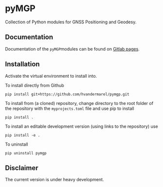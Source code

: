 # pyMGP 

Collection of Python modules for GNSS Positioning and Geodesy.

## Documentation

Documentation of the `pyMGP`modules can be found on [Gitlab pages](https://hvandermarel.github.io/pymgp/index.html).


## Installation

Activate the virtual environment to install into.

To install directly from Github

```
pip install git+https://github.com/hvandermarel/pymgp.git
```

To install from (a cloned) repository, change directory to the root folder of the repository with the `myprojects.toml` file and use pip to install

```
pip install .
```

To install an editable development version (using links to the repository) use

```
pip install -e .
```

To uninstall 

```
pip uninstall pymgp
```

## Disclaimer

The current version is under heavy development.
